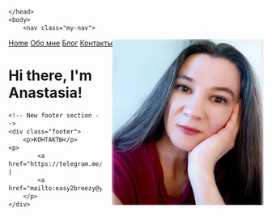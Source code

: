 
<html>
	<head>
		<title>Easy Breezy English</title>
	
  <style>
    .my-image {
      float: right;
      margin-left: 20px;
      margin-top: -30px;
      
    }
  </style>
  <style>
    .my-nav a {
      margin-right: 30px;
    }
  </style>
	</head>
	<body>
		<nav class="my-nav">
  <a href="/">Home</a>
  <a href="/about">Обо мне</a>
  <a href="/blog">Блог</a>
  <a href="/contact">Контакты</a>
</nav>
  <img src="pics/prof.jpg" class="my-image" width="300">
		<div class="container">
    		<div class="blurb">
        		<h1>Hi there, I'm Anastasia!</h1>
    		</div><!-- /.blurb -->
		</div><!-- /.container -->
	
    <!-- New footer section -->
    <div class="footer">
        <p>КОНТАКТЫ</p>
    <p>
            <a href="https://telegram.me/easy_breezy_english">Telegram</a> |
            <a href="mailto:easy2breezy@yandex.ru">Email</a>
        </p>
    </div>

</body>
</html>
